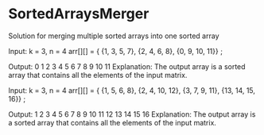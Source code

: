 # SortedArraysMerger
Solution for merging multiple sorted arrays into one sorted array

Input:
k = 3, n = 4
arr[][] = { {1, 3, 5, 7},
{2, 4, 6, 8},
{0, 9, 10, 11}} ;

Output: 0 1 2 3 4 5 6 7 8 9 10 11
Explanation: The output array is a sorted array that contains all the elements of the input matrix.

Input:
k = 3, n = 4
arr[][] = { {1, 5, 6, 8},
{2, 4, 10, 12},
{3, 7, 9, 11},
{13, 14, 15, 16}} ;

Output: 1 2 3 4 5 6 7 8 9 10 11 12 13 14 15 16
Explanation: The output array is a sorted array that contains all the elements of the input matrix.



